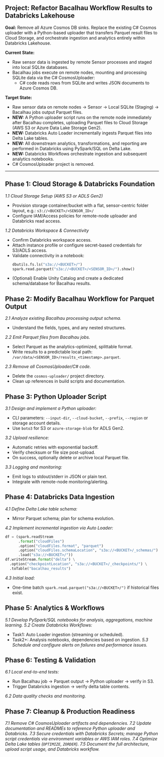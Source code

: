 ## Project: Refactor Bacalhau Workflow Results to Databricks Lakehouse

**Goal:** Remove all Azure Cosmos DB sinks. Replace the existing C# Cosmos uploader with a Python-based uploader that transfers Parquet result files to Cloud Storage, and orchestrate ingestion and analytics entirely within Databricks Lakehouse.

**Current State:**
- Raw sensor data is ingested by remote Sensor processes and staged into local SQLite databases.
- Bacalhau jobs execute on remote nodes, mounting and processing SQLite data via the C# CosmosUploader:
  - C# code reads rows from SQLite and writes JSON documents to Azure Cosmos DB.

**Target State:**
- Raw sensor data on remote nodes → Sensor → Local SQLite (Staging) → Bacalhau jobs output Parquet files.
- **NEW:** A Python uploader script runs on the remote node immediately after Bacalhau completes, uploading Parquet files to Cloud Storage (AWS S3 or Azure Data Lake Storage Gen2).
- **NEW:** Databricks Auto Loader incrementally ingests Parquet files into Delta Lake tables.
- **NEW:** All downstream analytics, transformations, and reporting are performed in Databricks using PySpark/SQL on Delta Lake.
- **NEW:** Databricks Workflows orchestrate ingestion and subsequent analytics notebooks.
- C# CosmosUploader project is removed.

---

## Phase 1: Cloud Storage & Databricks Foundation

*1.1 Cloud Storage Setup (AWS S3 or ADLS Gen2)*
- Provision storage container/bucket with a flat, sensor-centric folder layout, e.g.:
  `s3://<BUCKET>/<SENSOR_ID>/`
- Configure IAM/Access policies for remote-node uploader and Databricks read access.

*1.2 Databricks Workspace & Connectivity*
- Confirm Databricks workspace access.
- Attach instance profile or configure secret-based credentials for S3/ADLS access.
- Validate connectivity in a notebook:
  ```python
  dbutils.fs.ls("s3a://<BUCKET>/")
  spark.read.parquet("s3a://<BUCKET>/<SENSOR_ID>/").show()
  ```
- (Optional) Enable Unity Catalog and create a dedicated schema/database for Bacalhau results.

## Phase 2: Modify Bacalhau Workflow for Parquet Output

*2.1 Analyze existing Bacalhau processing output schema.*
- Understand the fields, types, and any nested structures.

*2.2 Emit Parquet files from Bacalhau jobs.*
- Select Parquet as the analytics-optimized, splittable format.
- Write results to a predictable local path:
  `/var/data/<SENSOR_ID>/results_<timestamp>.parquet`.

*2.3 Remove all CosmosUploader/C# code.*
- Delete the `cosmos-uploader/` project directory.
- Clean up references in build scripts and documentation.

## Phase 3: Python Uploader Script

*3.1 Design and implement a Python uploader:*
- CLI parameters: `--input-dir`, `--cloud-bucket`, `--prefix`, `--region` or storage account details.
- Use `boto3` for S3 or `azure-storage-blob` for ADLS Gen2.

*3.2 Upload resilience:*
- Automatic retries with exponential backoff.
- Verify checksum or file size post-upload.
- On success, optionally delete or archive local Parquet file.

*3.3 Logging and monitoring:*
- Emit logs to stdout/stderr in JSON or plain text.
- Integrate with remote-node monitoring/alerting.

## Phase 4: Databricks Data Ingestion

*4.1 Define Delta Lake table schema:*
- Mirror Parquet schema; plan for schema evolution.

*4.2 Implement incremental ingestion via Auto Loader:*
```python
df = (spark.readStream
      .format("cloudFiles")
      .option("cloudFiles.format", "parquet")
      .option("cloudFiles.schemaLocation", "s3a://<BUCKET>/_schemas/")
      .load("s3a://<BUCKET>/"))
df.writeStream.format("delta") \
  .option("checkpointLocation", "s3a://<BUCKET>/_checkpoints/") \
  .toTable("bacalhau_results")
```

*4.3 Initial load:*
- One-time batch `spark.read.parquet("s3a://<BUCKET>/")` if historical files exist.

## Phase 5: Analytics & Workflows

*5.1 Develop PySpark/SQL notebooks for analysis, aggregations, machine learning.*
*5.2 Create Databricks Workflows:*
- Task1: Auto Loader ingestion (streaming or scheduled).
- Task2+: Analysis notebooks, dependencies based on ingestion.
*5.3 Schedule and configure alerts on failures and performance issues.*

## Phase 6: Testing & Validation

*6.1 Local end-to-end tests:*
- Run Bacalhau job → Parquet output → Python uploader → verify in S3.
- Trigger Databricks ingestion → verify delta table contents.

*6.2 Data quality checks and monitoring.*

## Phase 7: Cleanup & Production Readiness

*7.1 Remove C# CosmosUploader artifacts and dependencies.*
*7.2 Update documentation and READMEs to reference Python uploader and Databricks.*
*7.3 Secure credentials with Databricks Secrets; manage Python script credentials via environment variables or AWS IAM roles.*
*7.4 Optimize Delta Lake tables (`OPTIMIZE`, `ZORDER`).*
*7.5 Document the full architecture, upload script usage, and Databricks workflow.*
